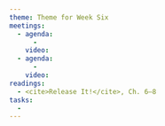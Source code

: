 ```yaml
---
theme: Theme for Week Six
meetings:
  - agenda:
      -
    video:
  - agenda:
      -
    video:
readings:
  - <cite>Release It!</cite>, Ch. 6–8
tasks:
  -
---
```

